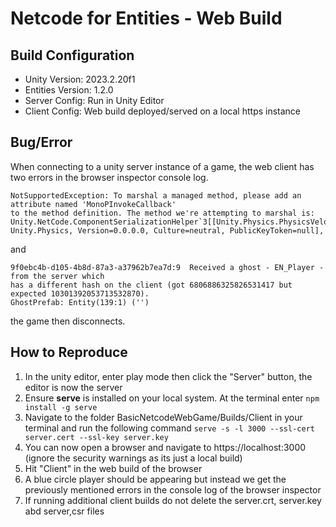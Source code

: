 # Netcode for Entities - Web Build

## Build Configuration
- Unity Version: 2023.2.20f1
- Entities Version: 1.2.0
- Server Config: Run in Unity Editor
- Client Config: Web build deployed/served on a local https instance

## Bug/Error
When connecting to a unity server instance of a game, the web client has two errors in the browser inspector console log.

```
NotSupportedException: To marshal a managed method, please add an attribute named 'MonoPInvokeCallback' 
to the method definition. The method we're attempting to marshal is: 
Unity.NetCode.ComponentSerializationHelper`3[[Unity.Physics.PhysicsVelocity, 
Unity.Physics, Version=0.0.0.0, Culture=neutral, PublicKeyToken=null],
```

and 

```
9f0ebc4b-d105-4b8d-87a3-a37962b7ea7d:9  Received a ghost - EN_Player - from the server which
has a different hash on the client (got 6806886325826531417 but expected 10301392053713532870). 
GhostPrefab: Entity(139:1) ('')
```

the game then disconnects.

## How to Reproduce
1. In the unity editor, enter play mode then click the "Server" button, the editor is now the server
2. Ensure **serve** is installed on your local system. At the terminal enter
```npm install -g serve```
3. Navigate to the folder BasicNetcodeWebGame/Builds/Client in your terminal and run the following command
```serve -s -l 3000 --ssl-cert server.cert --ssl-key server.key```
4. You can now open a browser and navigate to https://localhost:3000 (ignore the security warnings as its just a local build)
5. Hit "Client" in the web build of the browser
6. A blue circle player should be appearing but instead we get the previously mentioned errors in the console log of the browser inspector
7. If running additional client builds do not delete the server.crt, server.key abd server,csr files